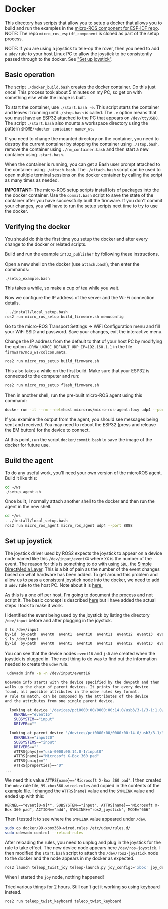 # Docker

This directory has scripts that allow you to setup a docker that allows you to build and run the examples in the [micro-ROS component for ESP-IDF repo](https://github.com/micro-ROS/micro_ros_espidf_component).  NOTE: The repo `micro_ros_espidf_component` is cloned as part of the setup process.

NOTE: If you are using a joystick to tele-op the rover, then you need to add a `udev` rule to your host Linux PC to allow the joystick to be consistently passed through to the docker.  See ["Set up joystick"](#set-up-joystick).

## Basic operation

The script `./docker_build.bash` creates the docker container.  Do this just once!  This process took about 5 minutes on my PC, so get on with something else while the image is built.

To start the container, use `./start.bash -e`.  This script starts the container and leaves it running until `./stop.bash` is called.  The `-e` option means that you must have an ESP32 attached to the PC that appears on `/dev/ttyUSB0`.  The script `./start.bash` also mounts a workspace directory using the pattern `$HOME/<docker container name>_ws`.

If you need to change the mounted directory on the container, you need to destroy the current container by stopping the container using `./stop.bash`, remove the container using `./rm_container.bash` and then start a new container using `.start.bash`.

When the container is running, you can get a Bash user prompt attached to the container using `./attach.bash`.  The `./attach.bash` script can be used to open multiple terminal sessions on the docker container by calling the script as many times as needed.

__IMPORTANT:__ The micro-ROS setup scripts install lots of packages into the the docker container.  Use the `commit.bash` script to save the state of the container after you have successfully built the firmware.  If you don't commit your changes, you will have to run the setup scripts next time to try to use the docker.

## Verifying the docker

You should do this the first time you setup the docker and after every change to the docker or related scripts.

Build and run the example `int32_publisher` by following these instructions.

Open a new shell on the docker (use `attach.bash`), then enter the commands:

```bash
./setup_example.bash
```

This takes a while, so make a cup of tea while you wait.

Now we configure the IP address of the server and the Wi-Fi connection details.

```bash
. ./install/local_setup.bash
ros2 run micro_ros_setup build_firmware.sh menuconfig
```

Go to the micro-ROS Transport Settings → WiFi Configuration menu and fill your WiFi SSID and password. Save your changes, exit the interactive menu.

Change the IP address from the default to that of your host PC by modifying the option `-DRMW_UXRCE_DEFAULT_UDP_IP=192.168.1.1` in the file `firmware/mcu_ws/colcon.meta`.

```bash
ros2 run micro_ros_setup build_firmware.sh
```

This also takes a while on the first build.  Make sure that your ESP32 is connected to the computer and run:

```bash
ros2 run micro_ros_setup flash_firmware.sh
```

Then in another shell, run the pre-built micro-ROS agent using this command:

```bash
docker run -it --rm --net=host microros/micro-ros-agent:foxy udp4 --port 8888
```

If you examine the output from the agent, you should see messages being sent and received.  You may need to reboot the ESP32 (press and release the EM button) for the device to connect.

At this point, run the script `docker/commit.bash` to save the image of the docker for future use.

## Build the agent

To do any useful work, you'll need your own version of the microROS agent.  Build it like this:

```bash
cd ~/ws
./setup_agent.sh
```

Once built, I normally attach another shell to the docker and then run the agent in the new shell.

```bash
cd ~/ws
. ./install/local_setup.bash
ros2 run micro_ros_agent micro_ros_agent udp4 --port 8888
```

## Set up joystick

The joystick driver used by ROS2 expects the joystick to appear on a device node named like this `/dev/input/eventXX` where `XX` is the number of the event.  The reason for this is something to do with using `SDL`, the [Simple DirectMedia Layer](https://www.libsdl.org/).  This is a bit of pain as the number of the event changes based on what hardware has been added.  To get around this problem and allow us to pass a consistent joystick node into the docker, we need to add a `udev` rule to the host PC. Note about it is [here.](https://github.com/ros-drivers/joystick_drivers/tree/ros2/joy#technical-note-about-interfacing-with-the-joystick-on-linux)

As this is a one off per host, I'm going to document the process and not script it.  The basic concept is described [here](https://github.com/ros-drivers/joystick_drivers/tree/ros2/joy/udev) but I have added the actual steps I took to make it work.

I identified the event being used by the joystick by listing the directory `/dev/input` before and after plugging in the joystick.

```bash
$ ls /dev/input
by-id  by-path  event0  event1  event10  event11  event12  event13  event14  event15  event2  event3  event4  event5  event6  event7  event8  event9  mice  mouse0
$ ls /dev/input
by-id  by-path  event0  event1  event10  event11  event12  event13  event14  event15  event16  event2  event3  event4  event5  event6  event7  event8  event9  js0  mice  mouse0
```

You can see that the device nodes `event16` and `js0` are created when the joystick is plugged in.  The next thing to do was to find out the information needed to create the `udev` rule.

```bash
 udevadm info -a -n /dev/input/event16

Udevadm info starts with the device specified by the devpath and then
walks up the chain of parent devices. It prints for every device
found, all possible attributes in the udev rules key format.
A rule to match, can be composed by the attributes of the device
and the attributes from one single parent device.

  looking at device '/devices/pci0000:00/0000:00:14.0/usb3/3-1/3-1:1.0/input/input20/event16':
    KERNEL=="event16"
    SUBSYSTEM=="input"
    DRIVER==""

  looking at parent device '/devices/pci0000:00/0000:00:14.0/usb3/3-1/3-1:1.0/input/input20':
    KERNELS=="input20"
    SUBSYSTEMS=="input"
    DRIVERS==""
    ATTRS{phys}=="usb-0000:00:14.0-1/input0"
    ATTRS{name}=="Microsoft X-Box 360 pad"
    ATTRS{uniq}==""
    ATTRS{properties}=="0"
...
```

We need this value `ATTRS{name}=="Microsoft X-Box 360 pad"`.  I then created the `udev` rule file, `99-xbox360-wired.rules` and copied in the contents of the [example file](https://github.com/ros-drivers/joystick_drivers/blob/ros2/joy/udev/99-logitech-f710.rules).  I changed the `ATTRS{name}` value and the `SYMLINK` value and ended up with this:

```rules
KERNEL=="event[0-9]*", SUBSYSTEM=="input", ATTRS{name}=="Microsoft X-Box 360 pad", ACTION=="add", SYMLINK+="ros2_joystick", MODE="666"
```

Then I tested it to see where the `SYMLINK` value appeared under `/dev`.

```bash
sudo cp docker/99-xbox360-wired.rules /etc/udev/rules.d/
sudo udevadm control --reload-rules
```

After reloading the rules, you need to unplug and plug in the joystick for the rule to take effect.  The new device node appears here `/dev/ros-joystick`.  I then modified the `start.bash` script to attach the `/dev/ros2-joystick` node to the docker and the node appears in my docker as expected.

```bash
ros2 launch teleop_twist_joy teleop-launch.py joy_config:='xbox' joy_dev:='/dev/ros2-joystick'
```

When I started the `joy` node, nothing happened!

Tried various things for 2 hours.  Still can't get it working so using keyboard instead.

```bash
ros2 run teleop_twist_keyboard teleop_twist_keyboard
```
